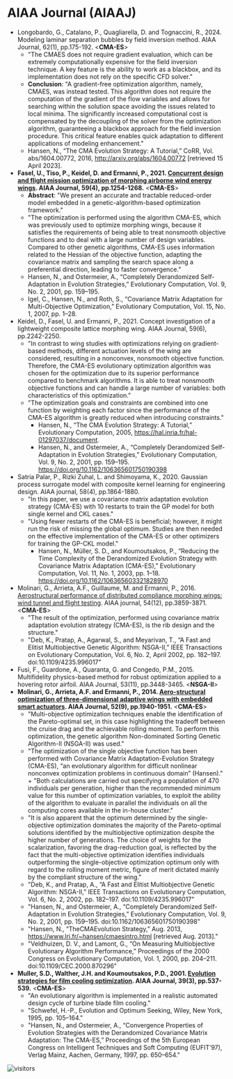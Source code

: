 # AIAA Journal (AIAAJ)

* Longobardo, G., Catalano, P., Quagliarella, D. and Tognaccini, R., 2024. Modeling laminar separation bubbles by field inversion method. AIAA Journal, 62(1), pp.175-192. <**CMA-ES**>
  * "The CMAES does not require gradient evaluation, which can be extremely computationally expensive for the field inversion technique. A key feature is the ability to work as a blackbox, and its implementation does not rely on the specific CFD solver."
  * **Conclusion**: "A gradient-free optimization algorithm, namely, CMAES, was instead tested. This algorithm does not require the computation of the gradient of the flow variables and allows for searching within the solution space avoiding the issues related to local minima. The significantly increased computational cost is compensated by the decoupling of the solver from the optimization algorithm, guaranteeing a blackbox approach for the field inversion procedure. This critical feature enables quick adaptation to different applications of modeling enhancement."
  * Hansen, N., “The CMA Evolution Strategy: A Tutorial,” CoRR, Vol. abs/1604.00772, 2016, http://arxiv.org/abs/1604.00772 [retrieved 15 April 2023].
* **Fasel, U., Tiso, P., Keidel, D. and Ermanni, P., 2021. [Concurrent design and flight mission optimization of morphing airborne wind energy wings](https://arc.aiaa.org/doi/full/10.2514/1.J059621). AIAA Journal, 59(4), pp.1254-1268.** <**CMA-ES**>
  * **Abstract**: "We present an accurate and tractable reduced-order model embedded in a genetic-algorithm-based optimization framework."
  * "The optimization is performed using the algorithm CMA-ES, which was previously used to optimize morphing wings, because it satisfies the requirements of being able to treat nonsmooth objective functions and to deal with a large number of design variables. Compared to other genetic algorithms, CMA-ES uses information related to the Hessian of the objective function, adapting the covariance matrix and sampling the search space along a preferential direction, leading to faster convergence."
  * Hansen, N., and Ostermeier, A., “Completely Derandomized Self-Adaptation in Evolution Strategies,” Evolutionary Computation, Vol. 9, No. 2, 2001, pp. 159–195.
  * Igel, C., Hansen, N., and Roth, S., “Covariance Matrix Adaptation for Multi-Objective Optimization,” Evolutionary Computation, Vol. 15, No. 1, 2007, pp. 1–28.
* Keidel, D., Fasel, U. and Ermanni, P., 2021. Concept investigation of a lightweight composite lattice morphing wing. AIAA Journal, 59(6), pp.2242-2250.
  * "In contrast to wing studies with optimizations relying on gradient-based methods, different actuation levels of the wing are considered, resulting in a nonconvex, nonsmooth objective function. Therefore, the CMA-ES evolutionary optimization algorithm was chosen for the optimization due to its superior performance compared to benchmark algorithms. It is able to treat nonsmooth objective functions and can handle a large number of variables: both characteristics of this optimization."
  * "The optimization goals and constraints are combined into one function by weighting each factor since the performance of the CMA-ES algorithm is greatly reduced when introducing constraints."
    * Hansen, N., “The CMA Evolution Strategy: A Tutorial,” Evolutionary Computation, 2005, https://hal.inria.fr/hal-01297037/document.
    * Hansen, N., and Ostermeier, A., “Completely Derandomized Self-Adaptation in Evolution Strategies,” Evolutionary Computation, Vol. 9, No. 2, 2001, pp. 159–195. https://doi.org/10.1162/106365601750190398
* Satria Palar, P., Rizki Zuhal, L. and Shimoyama, K., 2020. Gaussian process surrogate model with composite kernel learning for engineering design. AIAA journal, 58(4), pp.1864-1880.
  * "In this paper, we use a covariance matrix adaptation evolution strategy (CMA-ES) with 10 restarts to train the GP model for both single kernel and CKL cases."
  * "Using fewer restarts of the CMA-ES is beneficial; however, it might run the risk of missing the global optimum. Studies are then needed on the effective implementation of the CMA-ES or other optimizers for training the GP-CKL model."
    * Hansen, N., Müller, S. D., and Koumoutsakos, P., “Reducing the Time Complexity of the Derandomized Evolution Strategy with Covariance Matrix Adaptation (CMA-ES),” Evolutionary Computation, Vol. 11, No. 1, 2003, pp. 1–18. https://doi.org/10.1162/106365603321828970
* Molinari, G., Arrieta, A.F., Guillaume, M. and Ermanni, P., 2016. [Aerostructural performance of distributed compliance morphing wings: wind tunnel and flight testing](https://arc.aiaa.org/doi/full/10.2514/1.J055073). AIAA journal, 54(12), pp.3859-3871. <**CMA-ES**>
  * "The result of the optimization, performed using covariance matrix adaptation evolution strategy (CMA-ES), is the rib design and the structure."
  * "Deb, K., Pratap, A., Agarwal, S., and Meyarivan, T., “A Fast and Elitist Multiobjective Genetic Algorithm: NSGA-II,” IEEE Transactions on Evolutionary Computation, Vol. 6, No. 2, April 2002, pp. 182–197. doi:10.1109/4235.996017"
* Fusi, F., Guardone, A., Quaranta, G. and Congedo, P.M., 2015. Multifidelity physics-based method for robust optimization applied to a hovering rotor airfoil. AIAA Journal, 53(11), pp.3448-3465. <**NSGA-II**>
* **Molinari, G., Arrieta, A.F. and Ermanni, P., 2014. [Aero-structural optimization of three-dimensional adaptive wings with embedded smart actuators](https://arc.aiaa.org/doi/full/10.2514/1.J052715). AIAA Journal, 52(9), pp.1940-1951.** <**CMA-ES**>
  * "Multi-objective optimization techniques enable the identification of the Pareto-optimal set, in this case highlighting the tradeoff between the cruise drag and the achievable rolling moment. To perform this optimization, the genetic algorithm Non-dominated Sorting Genetic Algorithm-II (NSGA-II) was used."
  * "The optimization of the single objective function has been performed with Covariance Matrix Adaptation-Evolution Strategy (CMA-ES), “an evolutionary algorithm for difficult nonlinear nonconvex optimization problems in continuous domain” (Hansen)." + "Both calculations are carried out specifying a population of 470 individuals per generation, higher than the recommended minimum value for this number of optimization variables, to exploit the ability of the algorithm to evaluate in parallel the individuals on all the computing cores available in the in-house cluster."
  * "It is also apparent that the optimum determined by the single-objective optimization dominates the majority of the Pareto-optimal solutions identified by the multiobjective optimization despite the higher number of generations. The choice of weights for the scalarization, favoring the drag-reduction goal, is reflected by the fact that the multi-objective optimization identifies individuals outperforming the single-objective optimization optimum only with regard to the rolling moment metric, figure of merit dictated mainly by the compliant structure of the wing."
  * "Deb, K., and Pratap, A., “A Fast and Elitist Multiobjective Genetic Algorithm: NSGA-II,” IEEE Transactions on Evolutionary Computation, Vol. 6, No. 2, 2002, pp. 182–197. doi:10.1109/4235.996017"
  * "Hansen, N., and Ostermeier, A., “Completely Derandomized Self-Adaptation in Evolution Strategies,” Evolutionary Computation, Vol. 9, No. 2, 2001, pp. 159–195. doi:10.1162/106365601750190398"
  * "Hansen, N., “TheCMAEvolution Strategy,” Aug. 2013, https://www.lri.fr/~hansen/cmaesintro.html [retrieved Aug. 2013]."
  * "Veldhuizen, D. V., and Lamont, G., “On Measuring Multiobjective Evolutionary Algorithm Performance,” Proceedings of the 2000 Congress on Evolutionary Computation, Vol. 1, 2000, pp. 204–211. doi:10.1109/CEC.2000.870296"
* **Muller, S.D., Walther, J.H. and Koumoutsakos, P.D., 2001. [Evolution strategies for film cooling optimization](https://arc.aiaa.org/doi/10.2514/2.1342). AIAA Journal, 39(3), pp.537-539.** <**CMA-ES**>
  * "An evolutionary algorithm is implemented in a realistic automated design cycle of turbine blade film cooling."
  * "Schwefel, H.-P., Evolution and Optimum Seeking, Wiley, New York, 1995, pp. 105–164."
  * "Hansen, N., and Ostermeier, A., “Convergence Properties of Evolution Strategies with the Derandomized Covariance Matrix Adaptation: The CMA-ES,” Proceedings of the 5th European Congress on Intelligent Techniques and Soft Computing (EUFIT’97), Verlag Mainz, Aachen, Germany, 1997, pp. 650–654."

![visitors](https://visitor-badge.laobi.icu/badge?page_id=Evolutionary-Intelligence.DistributedEvolutionaryComputation-AIAAJ)
